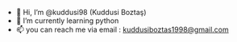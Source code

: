 - 👋 Hi, I’m @kuddusi98 (Kuddusi Boztaş)
- 🌱 I’m currently learning python 
- 📫 you can reach me via email : kuddusiboztas1998@gmail.com
